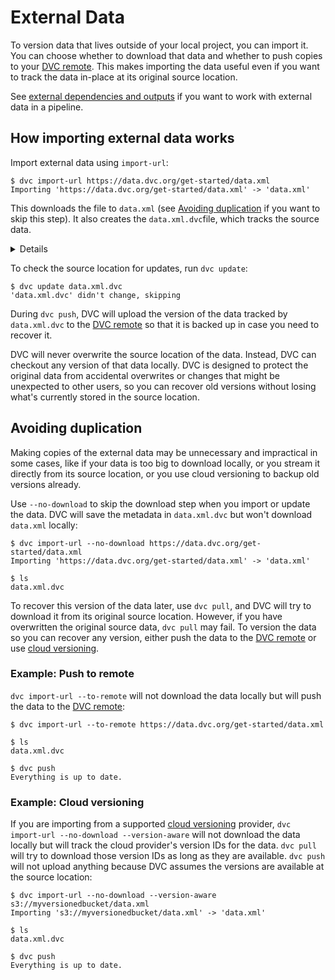 # External Data

To version data that lives outside of your local <abbr>project</abbr>, you can
import it. You can choose whether to download that data and whether to push
copies to your [DVC remote]. This makes importing the data useful even if you want
to track the data in-place at its original source location.

<admon type="tip">

See
[external dependencies and outputs](/doc/user-guide/pipelines/external-dependencies-and-outputs)
if you want to work with external data in a <abbr>pipeline</abbr>.

</admon>

## How importing external data works

Import external data using `import-url`:

```cli
$ dvc import-url https://data.dvc.org/get-started/data.xml
Importing 'https://data.dvc.org/get-started/data.xml' -> 'data.xml'
```

This downloads the file to `data.xml` (see
[Avoiding duplication](#avoiding-duplication) if you want to skip this step). It
also creates the `data.xml.dvc`file, which tracks the source data.

<details id="import-url-expand-to-see-resulting-dvc-file">

### Expand to see resulting `.dvc` file

```yaml
# ...
deps:
  - etag: '"f432e270cd634c51296ecd2bc2f5e752-5"'
    path: https://data.dvc.org/get-started/data.xml
outs:
  - md5: a304afb96060aad90176268345e10355
    path: data.xml
    cache: true
    persist: false
```

DVC checks the headers returned by the server, looking for an
[HTTP ETag](https://en.wikipedia.org/wiki/HTTP_ETag) or a
[Content-MD5](https://tools.ietf.org/html/rfc1864) header, and uses it to
determine whether the source has changed and we need to download the file again.

</details>

To check the source location for updates, run `dvc update`:

```cli
$ dvc update data.xml.dvc
'data.xml.dvc' didn't change, skipping
```

During `dvc push`, DVC will upload the version of the data tracked by
`data.xml.dvc` to the [DVC remote] so that it is backed up in case you need to recover
it.

DVC will never overwrite the source location of the data. Instead, DVC can
checkout any version of that data locally. DVC is designed to protect the
original data from accidental overwrites or changes that might be unexpected to
other users, so you can recover old versions without losing what's currently
stored in the source location.

## Avoiding duplication

Making copies of the external data may be unnecessary and impractical in some
cases, like if your data is too big to download locally, or you stream it
directly from its source location, or you use cloud versioning to backup old
versions already.

Use `--no-download` to skip the download step when you import or update the
data. DVC will save the metadata in `data.xml.dvc` but won't download `data.xml`
locally:

```cli
$ dvc import-url --no-download https://data.dvc.org/get-started/data.xml
Importing 'https://data.dvc.org/get-started/data.xml' -> 'data.xml'

$ ls
data.xml.dvc
```

To recover this version of the data later, use `dvc pull`, and DVC will try to
download it from its original source location. However, if you have overwritten
the original source data, `dvc pull` may fail. To version the data so you can
recover any version, either push the data to the [DVC remote] or use [cloud
versioning].

### Example: Push to remote

`dvc import-url --to-remote` will not download the data locally but will push
the data to the [DVC remote]:

```cli
$ dvc import-url --to-remote https://data.dvc.org/get-started/data.xml

$ ls
data.xml.dvc

$ dvc push
Everything is up to date.
```

### Example: Cloud versioning

If you are importing from a supported [cloud versioning] provider, `dvc import-url --no-download --version-aware`
will not download the data locally but will track the cloud provider's version IDs
for the data. `dvc pull` will try to download those version IDs as long as they are
available. `dvc push` will not upload anything because DVC assumes the versions are
available at the source location:

```cli
$ dvc import-url --no-download --version-aware s3://myversionedbucket/data.xml
Importing 's3://myversionedbucket/data.xml' -> 'data.xml'

$ ls
data.xml.dvc

$ dvc push
Everything is up to date.
```

[dvc remote]: /doc/user-guide/data-management/remote-storage
[cloud versioning]: /doc/user-guide/data-management/cloud-versioning
